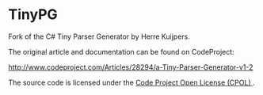 TinyPG
======

Fork of the C# Tiny Parser Generator by Herre Kuijpers.

The original article and documentation can be found on CodeProject:

  http://www.codeproject.com/Articles/28294/a-Tiny-Parser-Generator-v1-2

The source code is licensed under the [Code Project Open License (CPOL)
](http://www.codeproject.com/info/cpol10.aspx).

